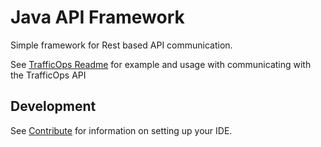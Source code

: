# Java API Framework

Simple framework for Rest based API communication. 

See [TrafficOps Readme](trafficops/README.md) for example and usage with communicating with the TrafficOps API

## Development

See [Contribute](CONTRIBUTE.md) for information on setting up your IDE.
